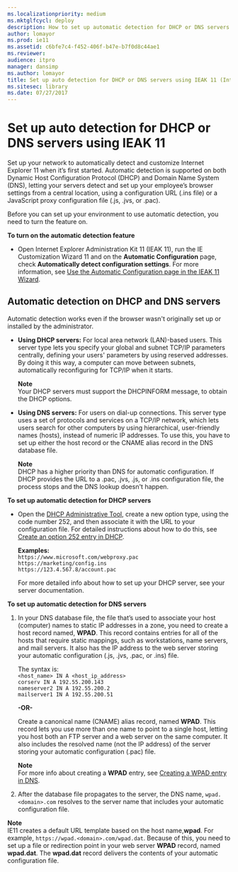 ```yaml
---
ms.localizationpriority: medium
ms.mktglfcycl: deploy
description: How to set up automatic detection for DHCP or DNS servers using IEAK 11 in your organization.
author: lomayor
ms.prod: ie11
ms.assetid: c6bfe7c4-f452-406f-b47e-b7f0d8c44ae1
ms.reviewer: 
audience: itpromanager: dansimp
ms.author: lomayor
title: Set up auto detection for DHCP or DNS servers using IEAK 11 (Internet Explorer Administration Kit 11 for IT Pros)
ms.sitesec: library
ms.date: 07/27/2017
---
```



# Set up auto detection for DHCP or DNS servers using IEAK 11
Set up your network to automatically detect and customize Internet Explorer 11 when it’s first started. Automatic detection is supported on both Dynamic Host Configuration Protocol (DHCP) and Domain Name System (DNS), letting your servers detect and set up your employee’s browser settings from a central location, using a configuration URL (.ins file) or a JavaScript proxy configuration file (.js, .jvs, or .pac).

Before you can set up your environment to use automatic detection, you need to turn the feature on.

**To turn on the automatic detection feature**

-   Open Internet Explorer Administration Kit 11 (IEAK 11), run the IE Customization Wizard 11 and on the **Automatic Configuration** page, check **Automatically detect configuration settings**. For more information, see [Use the Automatic Configuration page in the IEAK 11 Wizard](auto-config-ieak11-wizard.md).

## Automatic detection on DHCP and DNS servers
Automatic detection works even if the browser wasn't originally set up or installed by the administrator.

- **Using DHCP servers:** For local area network (LAN)-based users. This server type lets you specify your global and subnet TCP/IP parameters centrally, defining your users' parameters by using reserved addresses. By doing it this way, a computer can move between subnets, automatically reconfiguring for TCP/IP when it starts.
  <p><strong>Note</strong><br>
  Your DHCP servers must support the DHCPINFORM message, to obtain the DHCP options.    

- **Using DNS servers:** For users on dial-up connections. This server type uses a set of protocols and services on a TCP/IP network, which lets users search for other computers by using hierarchical, user-friendly names (hosts), instead of numeric IP addresses. To use this, you have to set up either the host record or the CNAME alias record in the DNS database file.
  <p><strong>Note</strong><br>
  DHCP has a higher priority than DNS for automatic configuration. If DHCP provides the URL to a .pac, .jvs, .js, or .ins configuration file, the process stops and the DNS lookup doesn&#39;t happen.

**To set up automatic detection for DHCP servers**

-   Open the [DHCP Administrative Tool](https://go.microsoft.com/fwlink/p/?LinkId=302212), create a new option type, using the code number 252, and then associate it with the URL to your configuration file. For detailed instructions about how to do this, see [Create an option 252 entry in DHCP](https://go.microsoft.com/fwlink/p/?LinkId=294649).

    **Examples:**<br>
    `https://www.microsoft.com/webproxy.pac`<br>
    `https://marketing/config.ins`<br>
    `https://123.4.567.8/account.pac`<p>
    For more detailed info about how to set up your DHCP server, see your server documentation.

**To set up automatic detection for DNS servers**

1. In your DNS database file, the file that’s used to associate your host (computer) names to static IP addresses in a zone, you need to create a host record named, **WPAD**. This record contains entries for all of the hosts that require static mappings, such as workstations, name servers, and mail servers. It also has the IP address to the web server storing your automatic configuration (.js, .jvs, .pac, or .ins) file.<p>The syntax is:<br>
   `<host_name> IN A <host_ip_address>`<br>
   `corserv IN A 192.55.200.143`<br>
   `nameserver2 IN A 192.55.200.2`<br>
   `mailserver1 IN A 192.55.200.51`
   <p><strong>-OR-</strong><p>
   Create a canonical name (CNAME) alias record, named <strong>WPAD</strong>. This record lets you use more than one name to point to a single host, letting you host both an FTP server and a web server on the same computer. It also includes the resolved name (not the IP address) of the server storing your automatic configuration (.pac) file.<p>
   <strong>Note</strong><br>For more info about creating a <strong>WPAD</strong> entry, see <a href="https://go.microsoft.com/fwlink/p/?LinkId=294651" data-raw-source="[Creating a WPAD entry in DNS](https://go.microsoft.com/fwlink/p/?LinkId=294651)">Creating a WPAD entry in DNS</a>. 

2. After the database file propagates to the server, the DNS name, `wpad.<domain>.com` resolves to the server name that includes your automatic configuration file.

**Note**<br>
IE11 creates a default URL template based on the host name,**wpad**. For example, `https://wpad.<domain>.com/wpad.dat`. Because of this, you need to set up a file or redirection point in your web server **WPAD** record, named **wpad.dat**. The **wpad.dat** record delivers the contents of your automatic configuration file.

